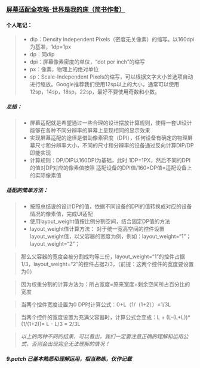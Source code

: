 ### [屏幕适配全攻略-世界是我的床（简书作者）](http://www.jianshu.com/p/6319e43572fa)

#### 个人笔记：
> * dip：Density Independent Pixels（密度无关像素）的缩写。以160dpi为基准，1dp=1px
> * dp：同dip
> * dpi：屏幕像素密度的单位，“dot per inch”的缩写
> * px：像素，物理上的绝对单位
> * sp：Scale-Independent Pixels的缩写，可以根据文字大小首选项自动进行缩放。Google推荐我们使用12sp以上的大小，通常可以使用12sp，14sp，18sp，22sp，最好不要使用奇数和小数。

##### 总结：
> * 屏幕适配就是希望通过一些合理的设计摆放计算规则，使得一套UI设计能够在各种不同分辨率的屏幕上呈现相同的显示效果
> * 实现屏幕适配的途径是借助像素密度（DPI），任何设备有确定的物理屏幕尺寸和分辨率大小，不同的尺寸和分辨率的设备通过反向计算DIP/DP即能实现
> * 计算规则：DP/DIP以160DPI为基础，此时 1DP=1PX，然后不同的DPI的值对DP对应的像素值按照 适配设备的DPI值/160×DP值=适配设备上的实际像素值 

##### 适配的简单方法：
> * 按照总结说的设计DP的值，依据不同设备的DPI的值转换成对应的设备情况的像素值，完成UI适配
> * 使用layout_weight值按比例分割空间，结合固定DP值的方法
> * layout_weight值计算方法：
> 对于统一宽高空间的控件设置layout_weight值，以父容器的宽度为例，例如：layout_weight=“1”；layout_weight=“2”；

> 那么父容器的宽度会被分割成均等三份，layout_weight=“1”的控件占据1/3，layout_weight=“2”的控件占据2/3，（前提：这两个控件的宽度要设置为0）

> 因为权重分割的计算方法为：所占宽度=原来宽度+剩余空间所占百分比的宽度

> 当两个控件宽度设置为0 DP时计算公式：0+L（1/（1+2））=1/3L

> 当两个控件的宽度设置为充满父容器时，计算公式会变成：L + (L-(L+L))*(1/(1+2))= L - L/3 = 2/3L 

> *以上的两种不同的结果，可以看出，我们一定要注意正确的理解和运用公式，否则会出现完全无法理解的情况！*

##### 9.patch 已基本熟悉和理解运用，相当熟练，仅作记载
